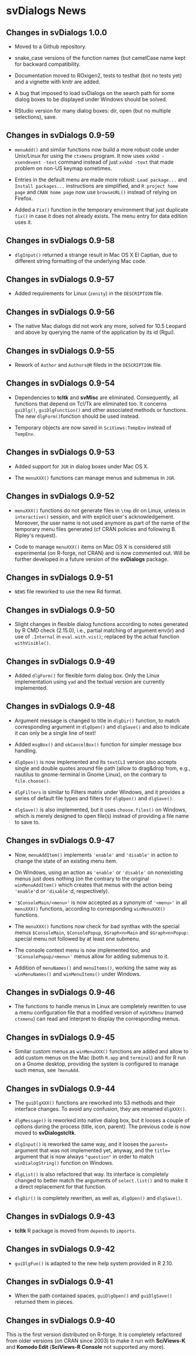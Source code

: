 # svDialogs News

## Changes in svDialogs 1.0.0

* Moved to a Github repository.

* snake_case versions of the function names (but camelCase name kept for
  backward compatibility.

* Documentation moved to ROxigen2, tests to testhat (bot no tests yet) and a
  vignette with knitr are added.

* A bug that imposed to load svDialogs on the search path for some dialog boxes
  to be displayed under Windows should be solved.

* RStudio version for many dialog boxes: dir, open (but no multiple selections),
  save.


## Changes in svDialogs 0.9-59

* `menuAdd()` and similar functions now build a more robust code under
  Unix/Linux for using the `ctxmenu` program. It now uses
  `xvkbd -xsendevent -text` command instead of just `xvkbd -text` that made
  problem on non-US keymap sometimes.

* Entries in the default menu are made more robust: `Load package...` and
  `Install packages...` instructions are simplified, and `R project home page`
  and `CRAN home page` now use `browseURL()` instead of relying on Firefox.

* Added a `Fix()` function in the temporary environment that just duplicate
  `fix()` in case it does not already exists. The menu entry for data edition
  uses it.


## Changes in svDialogs 0.9-58

* `dlgInput()` returned a strange result in Mac OS X El Captian, due to
  different string formatting of the underlying Mac code.


## Changes in svDialogs 0.9-57

* Added requirements for Linux (`zenity`) in the `DESCRIPTION` file.


## Changes in svDialogs 0.9-56

* The native Mac dialogs did not work any more, solved for 10.5 Leopard and
  above by querying the name of the application by its id (Rgui).


## Changes in svDialogs 0.9-55

* Rework of `Author` and `Authors@R` fileds in the `DESCRIPTION` file.


## Changes in svDialogs 0.9-54

* Dependencies to **tcltk** and **svMisc** are eliminated. Consequently, all
  functions that depend on Tcl/Tk are eliminated too. It concerns `guiDlg()`,
  `guiDlgFunction()` and other associated methods or functions. The new
  `dlgForm()`function should be used instead.

* Temporary objects are now saved in `SciViews:TempEnv` instead of `TempEnv`.


## Changes in svDialogs 0.9-53

* Added support for `JGR` in dialog boxes under Mac OS X.

* The `menuXXX()` functions can manage menus and submenus in `JGR`.


## Changes in svDialogs 0.9-52

* `menuXXX()` functions do not generate files in `\tmp` dir on Linux, unless in
  `interactive()` session, and with explicit user's acknowledgement. Moreover,
  the user name is not used anymore as part of the name of the temporary menu
  files generated (cf CRAN policies and following B. Ripley's request).

* Code to manage `menuXXX()` items on Mac OS X is considered still experimental
  (on R-forge, not CRAN) and is now commented out. Will be further developed in
  a future version of the **svDialogs** package.


## Changes in svDialogs 0.9-51

* `NEWS` file reworked to use the new Rd format.


## Changes in svDialogs 0.9-50

* Slight changes in flexible dialog functions according to notes generated by
  R CMD check (2.15.0), i.e., partial matching of argument env(ir) and use of
  `.Internal` in `eval.with.vis()`; replaced by the actual function
  `withVisible()`.


## Changes in svDialogs 0.9-49

* Added `dlgForm()` for flexible form dialog box. Only the Linux implementation
  using `yad` and the textual version are currently implemented.


## Changes in svDialogs 0.9-48

* Argument message is changed to title in `dlgDir()` function, to match
  corresponding argument in `dlgOpen()` and `dlgSave()` and also to indicate it
  can only be a single line of text!

* Added `msgBox()` and `okCancelBox()` function for simpler message box
  handling.

* `dlgOpen()` is now implemented and its `textCLI` version also accepts single
  and double quotes around file path (allow to drag&drop from, e.g., nautilus to
  gnome-terminal in Gnome Linux), on the contrary to `file.choose()`.

* `dlgFilters` is similar to Filters matrix under Windows, and it provides a
  series of default file types and filters for `dlgOpen()` and `dlgSave()`.

* `dlgSave()` is also implemented, but it uses `choose.files()` on Windows,
  which is merely designed to open file(s) instead of providing a file name to
  save to.


## Changes in svDialogs 0.9-47

* Now, `menuAddItem()` implements `'enable'` and `'disable'` in action to change
  the state of an existing menu item.

* On Windows, using an action as `'enable'` or `'disable'` on nonexisting menus
  just does nothing (on the contrary to the original `winMenuAddItem()` which
  creates that menus with the action being `'enable'`d or `'disable'`d,
  respectively).

* `'$ConsoleMain/<menu>'` is now accepted as a synonym of `'<menu>'` in all
  `menuXXX()` functions, according to corresponding `winMenuXXX()` functions.

* The `menuXXX()` functions now check for bad synthax with the special menus
  `$ConsoleMain`, `$ConsolePopup`, `$Graph<n>Main` and `$Graph<n>Popup:` special
  menu not followed by at least one submenu.

* The console context menu is now implemented too, and `'$ConsolePopup/<menu>'`
  menus allow for adding submenus to it.

* Addition of `menuNames()` and `menuItems()`, working the same way as
  `winMenuNames()` and `winMenuItems()` under Windows.


## Changes in svDialogs 0.9-46

* The functions to handle menus in Linux are completely rewritten to use a menu
  configuration file that a modified version of `myGtkMenu` (named `ctxmenu`)
  can read and interpret to display the corresponding menus.


## Changes in svDialogs 0.9-45

* Similar custom menus as `winMenuXXX()` functions are added and allow to add
  custom menus on the Mac (both `R.app` and `terminal`) and for R run on a
  Gnome desktop, providing the system is configured to manage such menus,
  see `?menuAdd`.


## Changes in svDialogs 0.9-44

* The `guiDlgXXX()` functions are reworked into S3 methods and their interface
  changes. To avoid any confusion, they are renamed `dlgXXX()`.

* `dlgMessage()` is reworked into native dialog box, but it looses a couple
  of options during the process (title, icon, parent). The previous code is now
  moved to **svDialogstcltk**.

* `dlgInput()` is reworked the same way, and it looses the `parent=` argument
  that was not implemented yet, anyway, and the `title=` argument that is now
  always `"question"` in order to match `winDialogString()` function on Windows.

* `dlgList()` is also refactored that way. Its interface is completely changed
  to better match the arguments of `select.list()` and to make it a direct
  replacement for that function.

* `dlgDir()` is completely rewritten, as well as, `dlgOpen()` and `dlgSave()`.


## Changes in svDialogs 0.9-43

* **tcltk** R package is moved from `depends` to `imports`.


## Changes in svDialogs 0.9-42

* `guiDlgFun()` is adapted to the new help system provided in R 2.10.


## Changes in svDialogs 0.9-41

* When the path contained spaces, `guiDlgOpen()` and `guiDlgSave()` returned
  them in pieces.


## Changes in svDialogs 0.9-40

This is the first version distributed on R-forge. It is completely refactored
from older versions (on CRAN since 2003) to make it run with **SciViews-K** and
**Komodo Edit** (**SciViews-R Console** not supported any more).
